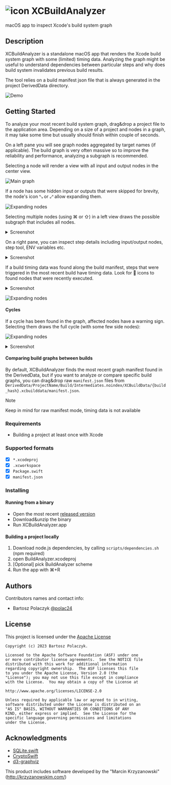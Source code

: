 # ![icon](docs/img/icon.png) XCBuildAnalyzer

macOS app to inspect Xcode's build system graph

## Description

XCBuildAnalyzer is a standalone macOS app that renders the Xcode build system graph with some (limited) timing data. Analyzing the graph might be useful to understand dependencies between particular steps and why does build system invalidates previous build results. 

The tool relies on a build manifest json file that is always generated in the project DerivedData directory.

![Demo](docs/img/demo.gif)

## Getting Started

To analyze your most recent build system graph, drag&drop a project file to the application area. Depending on a size of a project and nodes in a graph, it may take some time but usually should finish within couple of seconds.

On a left pane you will see graph nodes aggregated by target names (if applicable). The build graph is very often massive so to improve the reliability and performance, analyzing a subgraph is recommended.

Selecting a node will render a view with all input and output nodes in the center view.

![Main graph](docs/img/graph.png)

If a node has some hidden input or outputs that were skipped for brevity, the node's icon ⤡ or ⤢ allow expanding them.

![Expanding nodes](docs/img/expand.png)

Selecting multiple nodes (using ⌘ or ⇧) in a left view draws the possible subgraph that includes all nodes.

<details>
  <summary>Screenshot</summary>

![Expanding nodes](docs/img/subgraph.png)

</details>

On a right pane, you can inspect step details including input/output nodes, step tool, ENV variables etc.

<details>
  <summary>Screenshot</summary>

![Expanding nodes](docs/img/details.png)

</details>

If a build timing data was found along the build manifest, steps that were triggered in the most recent build have timing data. Look for 🔨 icons to found nodes that were recently executed.

<details>
  <summary>Screenshot</summary>

![Expanding nodes](docs/img/timing.png)

</details>


![Expanding nodes](docs/img/executed.png)

#### Cycles

If a cycle has been found in the graph, affected nodes have a warning sign. Selecting them draws the full cycle (with some few side nodes):

![Expanding nodes](docs/img/cycle_warning.png)

<details>
  <summary>Screenshot</summary>

![Expanding nodes](docs/img/cycle.png)

</details>

#### Comparing build graphs between builds

By default, XCBuildAnalyzer finds the most recent graph manifest found in the DerivedData, but if you want to analyze or compare specific build graphs, you can drag&drop raw `manifest.json` files from `DerivedData/ProjectName/Build/Intermediates.noindex/XCBuildData/{build_hash}.xcbuilddata/manifest.json`. 

> [!NOTE]
> Keep in mind for raw manifest mode, timing data is not available

### Requirements

* Building a project at least once with Xcode

### Supported formats

- [x] `*.xcodeproj`
- [x] `.xcworkspace`
- [x] `Package.swift`
- [x] `manifest.json`

### Installing

#### Running from a binary

* Open the most recent [released version](https://github.com/polac24/XCBuildAnalyzer/releases)
* Download&unzip the binary
* Run XCBuildAnalyzer.app

#### Building a project locally

1. Download node.js dependencies, by calling `scripts/dependencies.sh` (npm required)
1. open BuildAnalyzer.xcodeproj
1. [Optional] pick BuildAnalyzer scheme
1. Run the app with ⌘+R


## Authors

Contributors names and contact info:

* Bartosz Polaczyk [@polac24](https://github.com/polac24)

## License

This project is licensed under the [Apache License](LICENSE)

```
Copyright (c) 2023 Bartosz Polaczyk.

Licensed to the Apache Software Foundation (ASF) under one
or more contributor license agreements.  See the NOTICE file
distributed with this work for additional information
regarding copyright ownership.  The ASF licenses this file
to you under the Apache License, Version 2.0 (the
"License"); you may not use this file except in compliance
with the License.  You may obtain a copy of the License at

http://www.apache.org/licenses/LICENSE-2.0

Unless required by applicable law or agreed to in writing,
software distributed under the License is distributed on an
"AS IS" BASIS, WITHOUT WARRANTIES OR CONDITIONS OF ANY
KIND, either express or implied.  See the License for the
specific language governing permissions and limitations
under the License.
```

## Acknowledgments

* [SQLite.swift](https://github.com/stephencelis/SQLite.swift)
* [CryptoSwift](https://github.com/krzyzanowskim/CryptoSwift)
* [d3-graphviz](https://github.com/magjac/d3-graphviz)

This product includes software developed by the "Marcin Krzyzanowski" (http://krzyzanowskim.com/)

